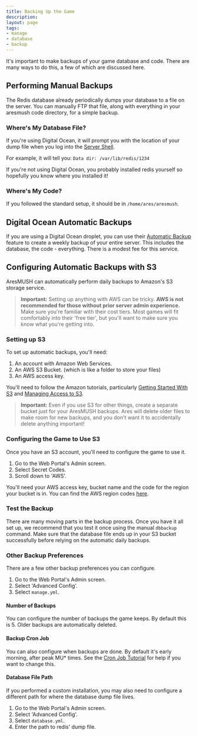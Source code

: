 ```yaml
---
title: Backing Up the Game
description:
layout: page
tags: 
- manage
- database
- backup
---
```


It's important to make backups of your game database and code.  There are many ways to do this, a few of which are discussed here.

## Performing Manual Backups

The Redis database already periodically dumps your database to a file on the server.  You can manually FTP that file, along with everything in your aresmush code directory, for a simple backup.

### Where's My Database File?

If you're using Digital Ocean, it will prompt you with the location of your dump file when you log into the [Server Shell](/tutorials/install/server-shell).  

For example, it will tell you:  `Data dir: /var/lib/redis/1234`   

If you're not using Digital Ocean, you probably installed redis yourself so hopefully you know where you installed it!

### Where's My Code?

If you followed the standard setup, it should be in `/home/ares/aresmush`.

## Digital Ocean Automatic Backups

If you are using a Digital Ocean droplet, you can use their [Automatic Backup](https://www.digitalocean.com/community/tutorials/digitalocean-backups-and-snapshots-explained) feature to create a weekly backup of your entire server.  This includes the database, the code - everything.  There is a modest fee for this service.

## Configuring Automatic Backups with S3

AresMUSH can automatically perform daily backups to Amazon's S3 storage service. 

> **Important:** Setting up anything with AWS can be tricky.  **AWS is not recommended for those without prior server admin experience.**  Make sure you're familiar with their cost tiers.  Most games will fit comfortably into their 'free tier', but you'll want to make sure you know what you're getting into.

### Setting up S3

To set up automatic backups, you'll need:

1. An account with Amazon Web Services.
2. An AWS S3 Bucket.  (which is like a folder to store your files)
3. An AWS access key.

You'll need to follow the Amazon tutorials, particularly [Getting Started With S3](http://docs.aws.amazon.com/AmazonS3/latest/gsg/AmazonS3Basics.html) and [Managing Access to S3](http://docs.aws.amazon.com/AmazonS3/latest/dev/intro-managing-access-s3-resources.html).

> **Important:** Even if you use S3 for other things, create a separate bucket just for your AresMUSH backups.  Ares will delete older files to make room for new backups, and you don't want it to accidentally delete anything important!

### Configuring the Game to Use S3

Once you have an S3 account, you'll need to configure the game to use it.

1. Go to the Web Portal's Admin screen.  
2. Select Secret Codes.
3. Scroll down to 'AWS'.

You'll need your AWS access key, bucket name and the code for the region your bucket is in.  You can find the AWS region codes [here](http://docs.aws.amazon.com/general/latest/gr/rande.html#apigateway_region).

### Test the Backup

There are many moving parts in the backup process.  Once you have it all set up, we recommend that you test it once using the manual `dbbackup` command.  Make sure that the database file ends up in your S3 bucket successfully before relying on the automatic daily backups.

### Other Backup Preferences

There are a few other backup preferences you can configure.

1. Go to the Web Portal's Admin screen.  
2. Select 'Advanced Config'.
3. Select `manage.yml`.

#### Number of Backups

You can configure the number of backups the game keeps.  By default this is 5.  Older backups are automatically deleted.

#### Backup Cron Job

You can also configure when backups are done.  By default it's early morning, after peak MU* times.  See the [Cron Job Tutorial](http://www.aresmush.com/tutorials/code/configuring-cron) for help if you want to change this.

#### Database File Path

If you performed a custom installation, you may also need to configure a different path for where the database dump file lives.  

1. Go to the Web Portal's Admin screen.  
2. Select 'Advanced Config'.
3. Select `database.yml`.
4. Enter the path to redis' dump file.